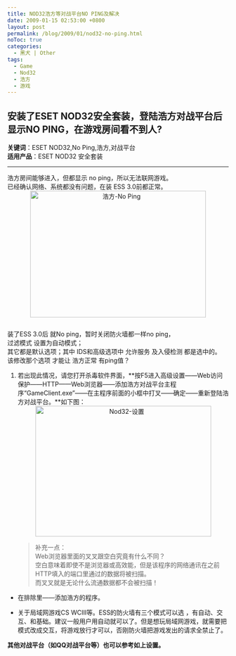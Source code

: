 ```yaml
---
title: NOD32浩方等对战平台NO PING及解决
date: 2009-01-15 02:53:00 +0800
layout: post
permalink: /blog/2009/01/nod32-no-ping.html
noToc: true
categories:
  - 黑犬 | Other
tags:
  - Game
  - Nod32
  - 浩方
  - 游戏
---
```

## 安装了ESET NOD32安全套装，登陆浩方对战平台后显示NO PING，在游戏房间看不到人?

  
<span style='font-size: 100%;'><strong>关键词</strong>：ESET NOD32,No Ping,浩方,对战平台</span>  
<span style='font-size: 100%;'><strong>适用产品</strong>：ESET NOD32 安全套装</span>  
  
* * *

  
浩方房间能够进入，但都显示 no ping，所以无法联网游戏。  
已经确认网络、系统都没有问题，在装 ESS 3.0前都正常。  
<img border='0' style='margin: 0px auto 10px; display: block; width: 400px; height: 288px; text-align: center;' alt='浩方-No Ping' src='{{ site.JB.STATIC_PATH }}/images/no-ping.png' />  
装了ESS 3.0后 就No ping，暂时关闭防火墙都一样no ping，  
过滤模式 设置为自动模式；  
其它都是默认选项；其中 IDS和高级选项中 允许服务 及入侵检测 都是选中的。  
该修改那个选项 才能让 浩方正常 有ping值？  
  
1.  若出现此情况，请您打开杀毒软件界面，**按F5进入高级设置——Web访问保护——HTTP——Web浏览器——添加浩方对战平台主程序“GameClient.exe”——在主程序前面的小框中打叉——确定——重新登陆浩方对战平台。**如下图：  
    <img border='0' style='margin: 0px auto 10px; display: block; width: 400px; height: 297px; text-align: center;' alt='Nod32-设置' src='{{ site.JB.STATIC_PATH }}/images/nod32-set.jpg' />  
      
    > 补充一点：  
    > Web浏览器里面的叉叉跟空白究竟有什么不同？  
    > 空白意味着即使不是浏览器或高效能，但是该程序的网络通讯在之前HTTP填入的端口里通过的数据将被扫描。  
    > 而叉叉就是无论什么流通数据都不会被扫描！</p>
  
*   在排除里——添加浩方的程序。
  
*   关于局域网游戏CS WCIII等。ESS的防火墙有三个模式可以选 ，有自动、交互、和基础。建议一般用户用自动就可以了。但是想玩局域网游戏，就需要把模式改成交互，将游戏放行才可以，否刚防火墙把游戏发出的请求全禁止了。</ol> 
  
**其他对战平台（如QQ对战平台等）也可以参考如上设置。**